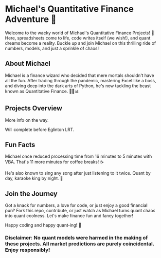# Michael's Quantitative Finance Adventure 🚀
Welcome to the wacky world of Michael's Quantitative Finance Projects! 🎢 Here, spreadsheets come to life, code writes itself (we wish!), and quant dreams become a reality. Buckle up and join Michael on this thrilling ride of numbers, models, and just a sprinkle of chaos!

## About Michael
Michael is a finance wizard who decided that mere mortals shouldn't have all the fun. After trading through the pandemic, mastering Excel like a boss, and diving deep into the dark arts of Python, he's now tackling the beast known as Quantitative Finance. 🧙‍♂️📊

## Projects Overview
More info on the way.

Will complete before Eglinton LRT.

## Fun Facts
Michael once reduced processing time from 16 minutes to 5 minutes with VBA. That's 11 more minutes for coffee breaks! ☕

He's also known to sing any song after just listening to it twice. Quant by day, karaoke king by night. 🎤
## Join the Journey
Got a knack for numbers, a love for code, or just enjoy a good financial pun? Fork this repo, contribute, or just watch as Michael turns quant chaos into quant coolness. Let's make finance fun and fancy together!

Happy coding and happy quant-ing! 🚀

### Disclaimer: No quant models were harmed in the making of these projects. All market predictions are purely coincidental. Enjoy responsibly!
